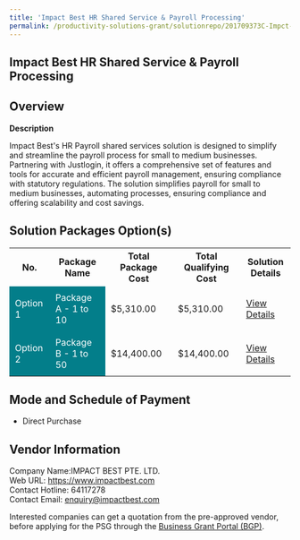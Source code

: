 ```yaml
---
title: 'Impact Best HR Shared Service & Payroll Processing'
permalink: /productivity-solutions-grant/solutionrepo/201709373C-Impct-Bst-HR-Shrd-SVC-&-Pyroll-Procssng-G
---
```


## Impact Best HR Shared Service & Payroll Processing

## Overview

**Description**

Impact Best's HR Payroll shared services solution is designed to simplify and streamline the payroll process for small to medium businesses. Partnering with Justlogin, it offers a comprehensive set of features and tools for accurate and efficient payroll management, ensuring compliance with statutory regulations. The solution simplifies payroll for small to medium businesses, automating processes, ensuring compliance and offering scalability and cost savings.

## Solution Packages Option(s)

<table>
<tr>
<th><b>No.</b></th>
<th><b>Package Name</b></th>
<th><b>Total Package Cost</b></th>
<th><b>Total Qualifying Cost</b></th>
<th><b>Solution Details</b></th>
</tr>
<tr>
<td style='padding: 10px; background-color: #037E8A; color: #FFFFFF;'>Option 1</td>
<td style='padding: 10px; background-color: #037E8A; color: #FFFFFF;'>Package A - 1 to 10</td>
<td style='padding: 10px;'>$5,310.00</td>
<td style='padding: 10px;'>$5,310.00</td>
<td style='padding: 10px;'><a href='/images/psg/201709373C_20230053_19122024_Desensitised_Annex3_Part1.pdf' target='_blank'>View Details</a></td>
</tr>
<tr>
<td style='padding: 10px; background-color: #037E8A; color: #FFFFFF;'>Option 2</td>
<td style='padding: 10px; background-color: #037E8A; color: #FFFFFF;'>Package B - 1 to 50</td>
<td style='padding: 10px;'>$14,400.00</td>
<td style='padding: 10px;'>$14,400.00</td>
<td style='padding: 10px;'><a href='/images/psg/201709373C_20230053_19122024_Desensitised_Annex3_Part2.pdf' target='_blank'>View Details</a></td>
</tr>
</table>

## Mode and Schedule of Payment

 - Direct Purchase

## Vendor Information

 Company Name:IMPACT BEST PTE. LTD.<br>Web URL: https://www.impactbest.com <br>Contact Hotline: 64117278 <br>Contact Email: enquiry@impactbest.com <br>

Interested companies can get a quotation from the pre-approved vendor, before applying for the PSG through the <a href='https://www.businessgrants.gov.sg/' target='_blank' rel='noopener'>Business Grant Portal (BGP)</a>.

<script src="/jquery/resize-tables.js"></script>
